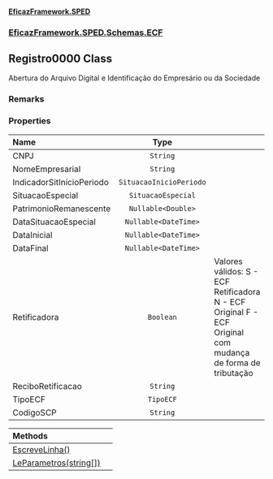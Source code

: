 #### [EficazFramework.SPED](EficazFrameworkSPED.md 'EficazFramework SPED')
### [EficazFramework.SPED.Schemas.ECF](EficazFramework.SPED.Schemas.ECF.md 'EficazFramework.SPED.Schemas.ECF')

## Registro0000 Class

Abertura do Arquivo Digital e Identificação do Empresário ou da Sociedade

### Remarks
### Properties

| Name | Type | |
| :--- | :---: | :--- |
| CNPJ | `String` |  |
| NomeEmpresarial | `String` |  |
| IndicadorSitInicioPeriodo | `SituacaoInicioPeriodo` |  |
| SituacaoEspecial | `SituacaoEspecial` |  |
| PatrimonioRemanescente | `Nullable<Double>` |  |
| DataSituacaoEspecial | `Nullable<DateTime>` |  |
| DataInicial | `Nullable<DateTime>` |  |
| DataFinal | `Nullable<DateTime>` |  |
| Retificadora | `Boolean` | Valores válidos:            S - ECF Retificadora            N - ECF Original            F - ECF Original com mudança de forma de tributação |
| ReciboRetificacao | `String` |  |
| TipoECF | `TipoECF` |  |
| CodigoSCP | `String` |  |

| Methods | |
| :--- | :--- |
| [EscreveLinha()](EficazFramework.SPED.Schemas.ECF/Registro0000/EscreveLinha().md 'EficazFramework.SPED.Schemas.ECF.Registro0000.EscreveLinha()') | |
| [LeParametros(string[])](EficazFramework.SPED.Schemas.ECF/Registro0000/LeParametros(string[]).md 'EficazFramework.SPED.Schemas.ECF.Registro0000.LeParametros(string[])') | |
